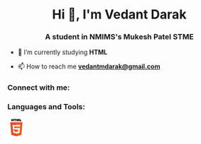<h1 align="center">Hi 👋, I'm Vedant Darak</h1>
<h3 align="center">A student in NMIMS's Mukesh Patel STME</h3>

- 🔭 I’m currently studying **HTML**

- 📫 How to reach me **vedantmdarak@gmail.com**

<h3 align="left">Connect with me:</h3>
<p align="left">
</p>

<h3 align="left">Languages and Tools:</h3>
<p align="left"> <a href="https://www.w3.org/html/" target="_blank" rel="noreferrer"> <img src="https://raw.githubusercontent.com/devicons/devicon/master/icons/html5/html5-original-wordmark.svg" alt="html5" width="40" height="40"/> </a> </p>
